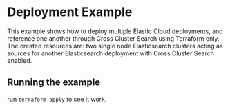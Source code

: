 # Deployment Example

This example shows how to deploy multiple Elastic Cloud deployments, and reference one another through Cross Cluster Search using Terraform only.
The created resources are: two single node Elasticsearch clusters acting as sources for another Elasticsearch deployment with Cross Cluster Search enabled.

## Running the example

run `terraform apply` to see it work.
